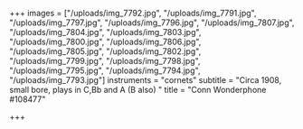 +++
images = ["/uploads/img_7792.jpg", "/uploads/img_7791.jpg", "/uploads/img_7797.jpg", "/uploads/img_7796.jpg", "/uploads/img_7807.jpg", "/uploads/img_7804.jpg", "/uploads/img_7803.jpg", "/uploads/img_7800.jpg", "/uploads/img_7806.jpg", "/uploads/img_7805.jpg", "/uploads/img_7802.jpg", "/uploads/img_7799.jpg", "/uploads/img_7798.jpg", "/uploads/img_7795.jpg", "/uploads/img_7794.jpg", "/uploads/img_7793.jpg"]
instruments = "cornets"
subtitle = "Circa 1908, small bore, plays in C,Bb and A (B also) "
title = "Conn Wonderphone #108477"

+++
